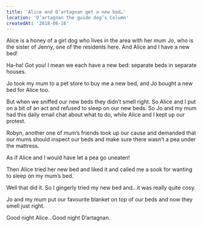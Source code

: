 ```yaml
---
title: 'Alice and D’artagnan get a new bed…'
location: 'D’artagnan the guide dog’s Column'
createdAt: '2018-06-16'
---
```


Alice is a honey of a girl dog who lives in the area with her mum Jo, who is the sister of Jenny, one of the residents here.
And Alice and I have a new bed!

Ha-ha! Got you! I mean we each have a new bed: separate beds in separate houses.

Jo took my mum to a pet store to buy me a new bed, and Jo bought a new bed for Alice too.

But when we sniffed our new beds they didn’t smell right. So Alice and I put on a bit of an act and refused to sleep on our new beds.
So Jo and my mum had this daily email chat about what to do, while Alice and I kept up our protest.

Robyn, another one of mum’s friends took up our cause and demanded that our mums should inspect our beds and make sure there wasn’t a pea under the mattress.

As if Alice and I would have let a pea go uneaten!

Then Alice tried her new bed and liked it and called me a sook for wanting to sleep on my mum’s bed.

Well that did it. So I gingerly tried my new bed and…it was really quite cosy.

Jo and my mum put our favourite blanket on top of our beds and now they smell just right.

Good night Alice…Good night D’artagnan.
